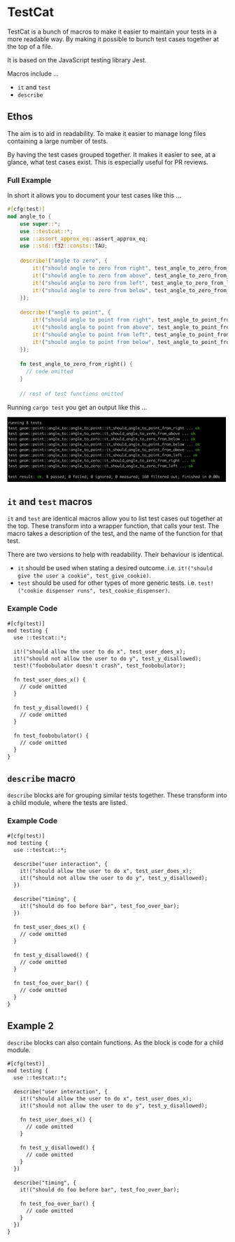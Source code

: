 # TestCat

TestCat is a bunch of macros to make it easier to maintain your tests
in a more readable way. By making it possible to bunch test cases
together at the top of a file.

It is based on the JavaScript testing library Jest.

Macros include ...

 * `it` and `test`
 * `describe`

## Ethos

The aim is to aid in readability. To make it easier to manage long files
containing a large number of tests.

By having the test cases grouped together. It makes it easier to see,
at a glance, what test cases exist. This is especially useful for PR reviews.

### Full Example

In short it allows you to document your test cases like this ...

```rust
#[cfg(test)]
mod angle_to {
    use super::*;
    use ::testcat::*;
    use ::assert_approx_eq::assert_approx_eq;
    use ::std::f32::consts::TAU;

    describe!("angle to zero", {
        it!("should angle to zero from right", test_angle_to_zero_from_right);
        it!("should angle to zero from above", test_angle_to_zero_from_above);
        it!("should angle to zero from left", test_angle_to_zero_from_left);
        it!("should angle to zero from below", test_angle_to_zero_from_below);
    });

    describe!("angle to point", {
        it!("should angle to point from right", test_angle_to_point_from_right);
        it!("should angle to point from above", test_angle_to_point_from_above);
        it!("should angle to point from left", test_angle_to_point_from_left);
        it!("should angle to point from below", test_angle_to_point_from_below);
    });

    fn test_angle_to_zero_from_right() {
      // code omitted
    }

    // rest of test functions omitted
```

Running `cargo test` you get an output like this ...

<img src="examples/test-angle-to-screenshot.png" alt="Example cargo test output" width="500" />

## `it` and `test` macros

`it` and `test` are identical macros allow you to list test cases out together at the top.
These transform into a wrapper function, that calls your test.
The macro takes a description of the test, and the name of the function for that test.

There are two versions to help with readability. Their behaviour is identical.

 * `it` should be used when stating a desired outcome. i.e. `it!("should give the user a cookie", test_give_cookie)`.
 * `test` should be used for other types of more generic tests. i.e. `test!("cookie dispenser runs", test_cookie_dispenser)`.

### Example Code

```
#[cfg(test)]
mod testing {
  use ::testcat::*;

  it!("should allow the user to do x", test_user_does_x);
  it!("should not allow the user to do y", test_y_disallowed);
  test!("foobobulator doesn't crash", test_foobobulator);

  fn test_user_does_x() {
    // code omitted
  }

  fn test_y_disallowed() {
    // code omitted
  }

  fn test_foobobulator() {
    // code omitted
  }
}
```

## `describe` macro

`describe` blocks are for grouping similar tests together.
These transform into a child module, where the tests are listed.

### Example Code

```
#[cfg(test)]
mod testing {
  use ::testcat::*;

  describe("user interaction", {
    it!("should allow the user to do x", test_user_does_x);
    it!("should not allow the user to do y", test_y_disallowed);
  })

  describe("timing", {
    it!("should do foo before bar", test_foo_over_bar);
  })

  fn test_user_does_x() {
    // code omitted
  }

  fn test_y_disallowed() {
    // code omitted
  }

  fn test_foo_over_bar() {
    // code omitted
  }
}
```

## Example 2

`describe` blocks can also contain functions. As the block is code for a child module.

```
#[cfg(test)]
mod testing {
  use ::testcat::*;

  describe("user interaction", {
    it!("should allow the user to do x", test_user_does_x);
    it!("should not allow the user to do y", test_y_disallowed);

    fn test_user_does_x() {
      // code omitted
    }

    fn test_y_disallowed() {
      // code omitted
    }
  })

  describe("timing", {
    it!("should do foo before bar", test_foo_over_bar);

    fn test_foo_over_bar() {
      // code omitted
    }
  })
}
```
